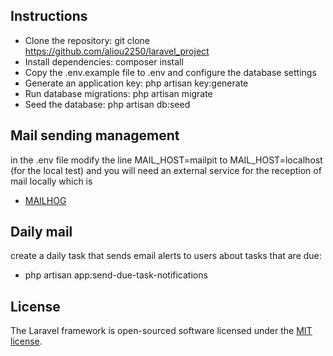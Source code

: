 ## Instructions

- Clone the repository: git clone https://github.com/aliou2250/laravel_project
- Install dependencies: composer install
- Copy the .env.example file to .env and configure the database settings
- Generate an application key: php artisan key:generate
- Run database migrations: php artisan migrate
- Seed the database: php artisan db:seed

## Mail sending management

in the .env file modify the line MAIL_HOST=mailpit to MAIL_HOST=localhost (for the local test) and you will need an external service for the reception of mail locally which is 
- [MAILHOG](https://github.com/mailhog/MailHog)

## Daily mail

create a daily task that sends email alerts to users about tasks that are due: 
- php artisan app:send-due-task-notifications

## License

The Laravel framework is open-sourced software licensed under the [MIT license](https://opensource.org/licenses/MIT).
